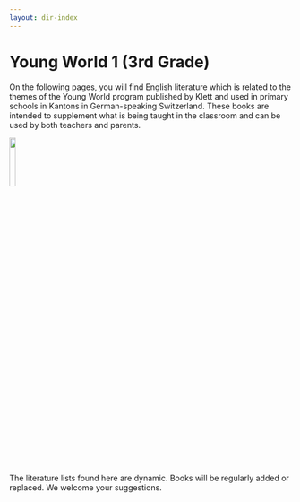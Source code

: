 ```yaml
---
layout: dir-index
---
```


# Young World 1 (3rd Grade)


On the following pages, you will find English literature which is related to the themes of the Young World program published by Klett and used in primary schools in Kantons in German-speaking Switzerland.  These books are intended to supplement what is being taught in the classroom and can be used by both teachers and parents. 

<img src="https://i.imgur.com/wcZAOPx.png" width="15%" />


The literature lists found here are dynamic.  Books will be regularly added or replaced.  We welcome your suggestions.  
<!--stackedit_data:
eyJoaXN0b3J5IjpbLTE4NDg5NTcyNzYsODA4MzAzMTg2LC0xMD
g0MzgxNDI0LC0xODkwNTQwMTM4LC02OTM3NzAyODYsLTQ4MTg3
MjkxMF19
-->